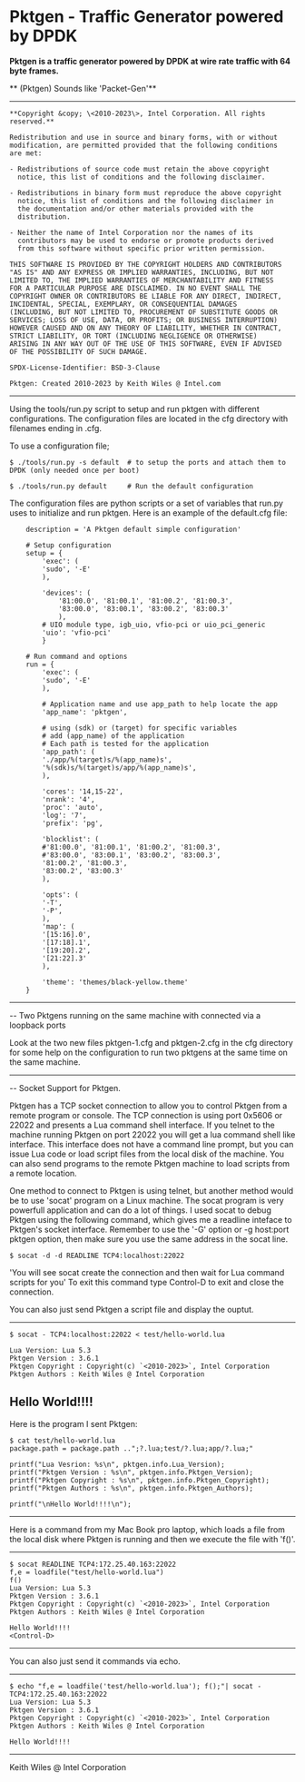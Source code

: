 Pktgen - Traffic Generator powered by DPDK
=====================================================

**Pktgen is a traffic generator powered by DPDK at wire rate traffic with 64 byte frames.**

** (Pktgen) Sounds like 'Packet-Gen'**

---
```
**Copyright &copy; \<2010-2023\>, Intel Corporation. All rights reserved.**

Redistribution and use in source and binary forms, with or without
modification, are permitted provided that the following conditions
are met:

- Redistributions of source code must retain the above copyright
  notice, this list of conditions and the following disclaimer.

- Redistributions in binary form must reproduce the above copyright
  notice, this list of conditions and the following disclaimer in
  the documentation and/or other materials provided with the
  distribution.

- Neither the name of Intel Corporation nor the names of its
  contributors may be used to endorse or promote products derived
  from this software without specific prior written permission.

THIS SOFTWARE IS PROVIDED BY THE COPYRIGHT HOLDERS AND CONTRIBUTORS
"AS IS" AND ANY EXPRESS OR IMPLIED WARRANTIES, INCLUDING, BUT NOT
LIMITED TO, THE IMPLIED WARRANTIES OF MERCHANTABILITY AND FITNESS
FOR A PARTICULAR PURPOSE ARE DISCLAIMED. IN NO EVENT SHALL THE
COPYRIGHT OWNER OR CONTRIBUTORS BE LIABLE FOR ANY DIRECT, INDIRECT,
INCIDENTAL, SPECIAL, EXEMPLARY, OR CONSEQUENTIAL DAMAGES
(INCLUDING, BUT NOT LIMITED TO, PROCUREMENT OF SUBSTITUTE GOODS OR
SERVICES; LOSS OF USE, DATA, OR PROFITS; OR BUSINESS INTERRUPTION)
HOWEVER CAUSED AND ON ANY THEORY OF LIABILITY, WHETHER IN CONTRACT,
STRICT LIABILITY, OR TORT (INCLUDING NEGLIGENCE OR OTHERWISE)
ARISING IN ANY WAY OUT OF THE USE OF THIS SOFTWARE, EVEN IF ADVISED
OF THE POSSIBILITY OF SUCH DAMAGE.

SPDX-License-Identifier: BSD-3-Clause

Pktgen: Created 2010-2023 by Keith Wiles @ Intel.com
```
---
Using the tools/run.py script to setup and run pktgen with different configurations. The configuration files are located in the cfg directory with filenames ending in .cfg.

To use a configuration file;
```
$ ./tools/run.py -s default  # to setup the ports and attach them to DPDK (only needed once per boot)

$ ./tools/run.py default     # Run the default configuration
```
The configuration files are python scripts or a set of variables that run.py uses to initialize and run pktgen.
Here is an example of the default.cfg file:

```
	description = 'A Pktgen default simple configuration'

	# Setup configuration
	setup = {
	    'exec': (
		'sudo', '-E'
		),

	    'devices': (
		    '81:00.0', '81:00.1', '81:00.2', '81:00.3',
		    '83:00.0', '83:00.1', '83:00.2', '83:00.3'
		    ),
	    # UIO module type, igb_uio, vfio-pci or uio_pci_generic
	    'uio': 'vfio-pci'
	    }

	# Run command and options
	run = {
	    'exec': (
		'sudo', '-E'
		),

	    # Application name and use app_path to help locate the app
	    'app_name': 'pktgen',

	    # using (sdk) or (target) for specific variables
	    # add (app_name) of the application
	    # Each path is tested for the application
	    'app_path': (
		'./app/%(target)s/%(app_name)s',
		'%(sdk)s/%(target)s/app/%(app_name)s',
		),

	    'cores': '14,15-22',
	    'nrank': '4',
	    'proc': 'auto',
	    'log': '7',
	    'prefix': 'pg',

	    'blocklist': (
		#'81:00.0', '81:00.1', '81:00.2', '81:00.3',
		#'83:00.0', '83:00.1', '83:00.2', '83:00.3',
		'81:00.2', '81:00.3',
		'83:00.2', '83:00.3'
		),

	    'opts': (
		'-T',
		'-P',
		),
	    'map': (
		'[15:16].0',
		'[17:18].1',
		'[19:20].2',
		'[21:22].3'
		),

	    'theme': 'themes/black-yellow.theme'
	}
```

------------------------------------------------------------------------------------------
-- Two Pktgens running on the same machine with connected via a loopback ports

Look at the two new files pktgen-1.cfg and pktgen-2.cfg in the cfg directory for some help on
the configuration to run two pktgens at the same time on the same machine.

------------------------------------------------------------------------------------------
-- Socket Support for Pktgen.

Pktgen has a TCP socket connection to allow you to control Pktgen from a remote
program or console. The TCP connection is using port 0x5606 or 22022 and presents
a Lua command shell interface. If you telnet to the machine running Pktgen on port
22022 you will get a lua command shell like interface. This interface does not have
a command line prompt, but you can issue Lua code or load script files from the local
disk of the machine. You can also send programs to the remote Pktgen machine to
load scripts from a remote location.

One method to connect to Pktgen is using telnet, but another method would be to
use 'socat' program on a Linux machine. The socat program is very powerfull application
and can do a lot of things. I used socat to debug Pktgen using the following
command, which gives me a readline inteface to Pktgen's socket interface.
Remember to use the '-G' option or -g host:port pktgen option, then make sure you
use the same address in the socat line.

```
$ socat -d -d READLINE TCP4:localhost:22022
```

'You will see socat create the connection and then wait for Lua command scripts for you'
To exit this command type Control-D to exit and close the connection.

You can also just send Pktgen a script file and display the ouptut.

---------
    $ socat - TCP4:localhost:22022 < test/hello-world.lua

    Lua Version: Lua 5.3
    Pktgen Version : 3.6.1
    Pktgen Copyright : Copyright(c) `<2010-2023>`, Intel Corporation
    Pktgen Authors : Keith Wiles @ Intel Corporation

Hello World!!!!
--------

Here is the program I sent Pktgen:

    $ cat test/hello-world.lua
    package.path = package.path ..";?.lua;test/?.lua;app/?.lua;"

    printf("Lua Vesrion: %s\n", pktgen.info.Lua_Version);
    printf("Pktgen Version : %s\n", pktgen.info.Pktgen_Version);
    printf("Pktgen Copyright : %s\n", pktgen.info.Pktgen_Copyright);
    printf("Pktgen Authors : %s\n", pktgen.info.Pktgen_Authors);

    printf("\nHello World!!!!\n");
-----------

Here is a command from my Mac Book pro laptop, which loads a file from the local
disk where Pktgen is running and then we execute the file with 'f()'.

------------------

    $ socat READLINE TCP4:172.25.40.163:22022
    f,e = loadfile("test/hello-world.lua")
    f()
    Lua Version: Lua 5.3
    Pktgen Version : 3.6.1
    Pktgen Copyright : Copyright(c) `<2010-2023>`, Intel Corporation
    Pktgen Authors : Keith Wiles @ Intel Corporation

    Hello World!!!!
    <Control-D>
------------------

You can also just send it commands via echo.

-----------------

    $ echo "f,e = loadfile('test/hello-world.lua'); f();"| socat - TCP4:172.25.40.163:22022
    Lua Version: Lua 5.3
    Pktgen Version : 3.6.1
    Pktgen Copyright : Copyright(c) `<2010-2023>`, Intel Corporation
    Pktgen Authors : Keith Wiles @ Intel Corporation

    Hello World!!!!
----------------------

Keith Wiles @ Intel Corporation
